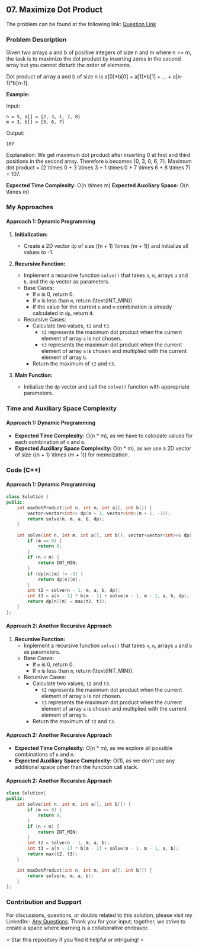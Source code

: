 ## 07. Maximize Dot Product

The problem can be found at the following link: [Question Link](https://www.geeksforgeeks.org/problems/maximize-dot-product2649/1)

### Problem Description
Given two arrays a and b of positive integers of size n and m where n >= m, the task is to maximize the dot product by inserting zeros in the second array but you cannot disturb the order of elements.

Dot product of array a and b of size n is a[0]*b[0] + a[1]*b[1] + ... + a[n-1]*b[n-1].

**Example:**

Input:
```
n = 5, a[] = {2, 3, 1, 7, 8} 
m = 3, b[] = {3, 6, 7}
```
Output:
```
107
```
Explanation: 
We get maximum dot product after inserting 0 at first and third positions in the second array.
Therefore `b` becomes {0, 3, 0, 6, 7}. 
Maximum dot product = \(2 \times 0 + 3 \times 3 + 1 \times 0 + 7 \times 6 + 8 \times 7\) = 107.

**Expected Time Complexity:** O(n \times m)
**Expected Auxiliary Space:** O(n \times m)


### My Approaches

#### Approach 1: Dynamic Programming

1. **Initialization:**
   - Create a 2D vector `dp` of size \((n + 1) \times (m + 1)\) and initialize all values to -1.
   
2. **Recursive Function:**
   - Implement a recursive function `solve()` that takes `n`, `m`, arrays `a` and `b`, and the `dp` vector as parameters.
   - Base Cases:
     - If `m` is 0, return 0.
     - If `n` is less than `m`, return \(\text{INT\_MIN}\).
     - If the value for the current `n` and `m` combination is already calculated in `dp`, return it.
   - Recursive Cases:
     - Calculate two values, `t2` and `t3`.
       - `t2` represents the maximum dot product when the current element of array `a` is not chosen.
       - `t3` represents the maximum dot product when the current element of array `a` is chosen and multiplied with the current element of array `b`.
     - Return the maximum of `t2` and `t3`.
   
3. **Main Function:**
   - Initialize the `dp` vector and call the `solve()` function with appropriate parameters.

### Time and Auxiliary Space Complexity

#### Approach 1: Dynamic Programming

- **Expected Time Complexity:** O(n * m), as we have to calculate values for each combination of `n` and `m`.
- **Expected Auxiliary Space Complexity:** O(n * m), as we use a 2D vector of size \((n + 1) \times (m + 1)\) for memoization.


### Code (C++)

#### Approach 1: Dynamic Programming

```cpp
class Solution {
public:
    int maxDotProduct(int n, int m, int a[], int b[]) { 
        vector<vector<int>> dp(n + 1, vector<int>(m + 1, -1));
        return solve(n, m, a, b, dp);
    }

    int solve(int n, int m, int a[], int b[], vector<vector<int>>& dp) {
        if (m == 0) {
            return 0;
        }
        if (n < m) {
            return INT_MIN;
        }
        if (dp[n][m] != -1) {
            return dp[n][m];
        }
        int t2 = solve(n - 1, m, a, b, dp);
        int t3 = a[n - 1] * b[m - 1] + solve(n - 1, m - 1, a, b, dp);
        return dp[n][m] = max(t2, t3);
    }
};
```

#### Approach 2: Another Recursive Approach

1. **Recursive Function:**
   - Implement a recursive function `solve()` that takes `n`, `m`, arrays `a` and `b` as parameters.
   - Base Cases:
     - If `m` is 0, return 0.
     - If `n` is less than `m`, return \(\text{INT\_MIN}\).
   - Recursive Cases:
     - Calculate two values, `t2` and `t3`.
       - `t2` represents the maximum dot product when the current element of array `a` is not chosen.
       - `t3` represents the maximum dot product when the current element of array `a` is chosen and multiplied with the current element of array `b`.
     - Return the maximum of `t2` and `t3`.

#### Approach 2: Another Recursive Approach

- **Expected Time Complexity:** O(n * m), as we explore all possible combinations of `n` and `m`.
- **Expected Auxiliary Space Complexity:** O(1), as we don't use any additional space other than the function call stack.

#### Approach 2: Another Recursive Approach

```cpp
class Solution{
public:
    int solve(int n, int m, int a[], int b[]) {
        if (m == 0) {
            return 0;
        }
        if (n < m) {
            return INT_MIN;
        }
        int t2 = solve(n - 1, m, a, b);
        int t3 = a[n - 1] * b[m - 1] + solve(n - 1, m - 1, a, b);
        return max(t2, t3);
    }

    int maxDotProduct(int n, int m, int a[], int b[]) { 
        return solve(n, m, a, b);
    }
};
```

### Contribution and Support

For discussions, questions, or doubts related to this solution, please visit my LinkedIn:- [Any Questions](https://www.linkedin.com/in/het-patel-8b110525a/).
Thank you for your input; together, we strive to create a space where learning is a collaborative endeavor.

⭐ Star this repository if you find it helpful or intriguing! ⭐
